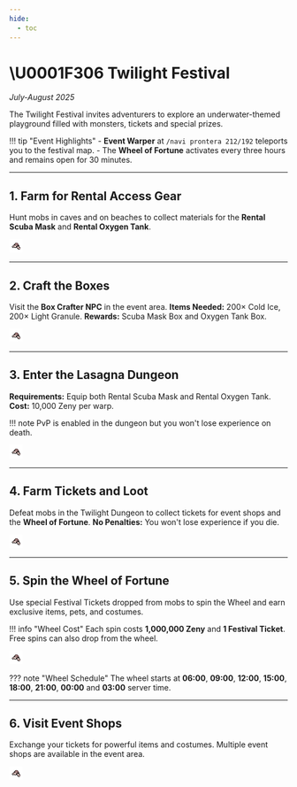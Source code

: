 ```yaml
---
hide:
  - toc
---
```


# \U0001F306 Twilight Festival
*July-August 2025*

The Twilight Festival invites adventurers to explore an underwater-themed playground filled with monsters, tickets and special prizes.

!!! tip "Event Highlights"
    - **Event Warper** at `/navi prontera 212/192` teleports you to the festival map.
    - The **Wheel of Fortune** activates every three hours and remains open for 30 minutes.

---

## 1. Farm for Rental Access Gear
Hunt mobs in caves and on beaches to collect materials for the **Rental Scuba Mask** and **Rental Oxygen Tank**.

![Placeholder](img/10002.png)

---

## 2. Craft the Boxes
Visit the **Box Crafter NPC** in the event area.
**Items Needed:** 200× Cold Ice, 200× Light Granule.
**Rewards:** Scuba Mask Box and Oxygen Tank Box.

![Placeholder](img/10002.png)

---

## 3. Enter the Lasagna Dungeon
**Requirements:** Equip both Rental Scuba Mask and Rental Oxygen Tank.
**Cost:** 10,000 Zeny per warp.

!!! note
    PvP is enabled in the dungeon but you won't lose experience on death.

![Placeholder](img/10002.png)

---

## 4. Farm Tickets and Loot
Defeat mobs in the Twilight Dungeon to collect tickets for event shops and the **Wheel of Fortune**.
**No Penalties:** You won't lose experience if you die.

![Placeholder](img/10002.png)

---

## 5. Spin the Wheel of Fortune
Use special Festival Tickets dropped from mobs to spin the Wheel and earn exclusive items, pets, and costumes.

!!! info "Wheel Cost"
    Each spin costs **1,000,000 Zeny** and **1 Festival Ticket**. Free spins can also drop from the wheel.

![Placeholder](img/10002.png)

??? note "Wheel Schedule"
    The wheel starts at **06:00**, **09:00**, **12:00**, **15:00**, **18:00**, **21:00**, **00:00** and **03:00** server time.

---

## 6. Visit Event Shops
Exchange your tickets for powerful items and costumes. Multiple event shops are available in the event area.

![Placeholder](img/10002.png)

